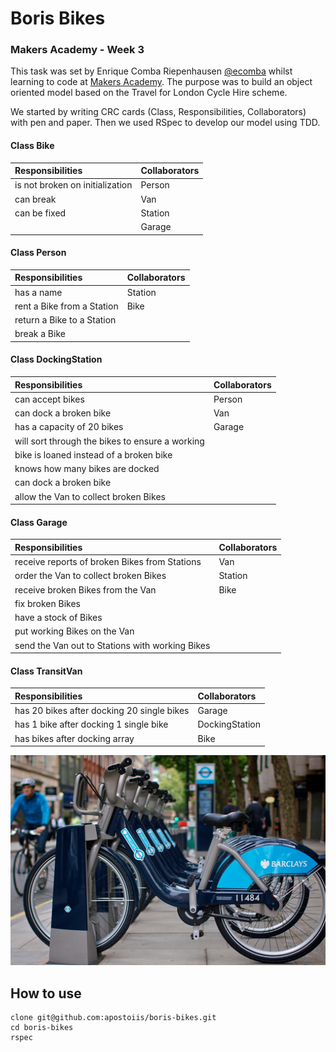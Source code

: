 Boris Bikes
===========

### Makers Academy - Week 3

This task was set by Enrique Comba Riepenhausen
[@ecomba](http://twitter.com/ecomba) whilst learning to code at
[Makers Academy](http://www.makersacademy.com). The purpose was to build
an object oriented model based on the Travel for London Cycle Hire scheme.

We started by writing CRC cards (Class, Responsibilities, Collaborators) with pen and paper. Then we used RSpec to develop our model using TDD.

#### Class Bike

| Responsibilities                 | Collaborators |
| :-------------------             | :------------ |
| is not broken on initialization  | Person        |
| can break                        | Van           |
| can be fixed                     | Station       |
|                                  | Garage        |

#### Class Person

| Responsibilities                   | Collaborators |
| :--------------------------------- | :------------ |
| has  a name                        | Station       |
| rent a Bike from a Station         | Bike          |
| return a Bike to a Station         |               |
| break a Bike                       |               |

#### Class DockingStation

| Responsibilities                                 | Collaborators |
| :----------------------------------------------- | :------------ |
| can accept bikes                                 | Person        |
| can dock a broken bike                           | Van           |
| has a capacity of 20 bikes                       | Garage        |
| will sort through the bikes to ensure a working  |               |
| bike is loaned instead of a broken bike          |               |
| knows how many bikes are docked                  |               |
| can dock a broken bike                           |               |
| allow the Van to collect broken Bikes            |               |

#### Class Garage

| Responsibilities                                 | Collaborators |
| :----------------------------------------------- | :------------ |
| receive reports of broken Bikes from Stations    | Van           |
| order the Van to collect broken Bikes            | Station       |
| receive broken Bikes from the Van                | Bike          |
| fix broken Bikes                                 |               |
| have a stock of Bikes                            |               |
| put working Bikes on the Van                     |               |
| send the Van out to Stations with working Bikes  |               |

#### Class TransitVan

| Responsibilities                                     | Collaborators  |
| :--------------------------------------------------- | :------------  |
| has 20 bikes after docking 20 single bikes           | Garage         |
| has 1 bike after docking 1 single bike               | DockingStation |
| has bikes after docking array                        | Bike           |

![Boris Bikes](/images/logo.jpg)

How to use
---------------

```
clone git@github.com:apostoiis/boris-bikes.git
cd boris-bikes
rspec
```
